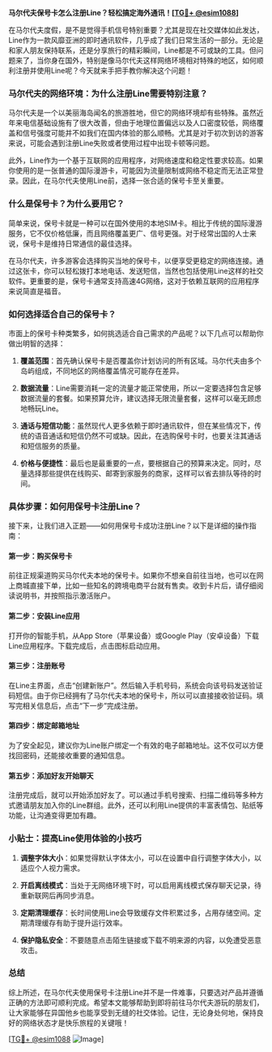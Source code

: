 **马尔代夫保号卡怎么注册Line？轻松搞定海外通讯！[[TG💪+ @esim1088](https://t.me/s/esim1088)]**

在马尔代夫度假，是不是觉得手机信号特别重要？尤其是现在社交媒体如此发达，Line作为一款风靡亚洲的即时通讯软件，几乎成了我们日常生活的一部分。无论是和家人朋友保持联系，还是分享旅行的精彩瞬间，Line都是不可或缺的工具。但问题来了，当你身在国外，特别是像马尔代夫这样网络环境相对特殊的地区，如何顺利注册并使用Line呢？今天就来手把手教你解决这个问题！

### 马尔代夫的网络环境：为什么注册Line需要特别注意？

马尔代夫是一个以美丽海岛闻名的旅游胜地，但它的网络环境却有些特殊。虽然近年来电信基础设施有了很大改善，但由于地理位置偏远以及人口密度较低，网络覆盖和信号强度可能并不如我们在国内体验的那么顺畅。尤其是对于初次到访的游客来说，可能会遇到注册Line失败或者使用过程中出现卡顿等问题。

此外，Line作为一个基于互联网的应用程序，对网络速度和稳定性要求较高。如果你使用的是一张普通的国际漫游卡，可能因为流量限制或网络不稳定而无法正常登录。因此，在马尔代夫使用Line前，选择一张合适的保号卡至关重要。

### 什么是保号卡？为什么要用它？

简单来说，保号卡就是一种可以在国外使用的本地SIM卡。相比于传统的国际漫游服务，它不仅价格低廉，而且网络覆盖更广、信号更强。对于经常出国的人士来说，保号卡是维持日常通信的最佳选择。

在马尔代夫，许多游客会选择购买当地的保号卡，以便享受更稳定的网络连接。通过这张卡，你可以轻松拨打本地电话、发送短信，当然也包括使用Line这样的社交软件。更重要的是，保号卡通常支持高速4G网络，这对于依赖互联网的应用程序来说简直是福音。

### 如何选择适合自己的保号卡？

市面上的保号卡种类繁多，如何挑选适合自己需求的产品呢？以下几点可以帮助你做出明智的选择：

1. **覆盖范围**：首先确认保号卡是否覆盖你计划访问的所有区域。马尔代夫由多个岛屿组成，不同地区的网络覆盖情况可能存在差异。
   
2. **数据流量**：Line需要消耗一定的流量才能正常使用，所以一定要选择包含足够数据流量的套餐。如果预算允许，建议选择无限流量套餐，这样可以毫无顾虑地畅玩Line。

3. **通话与短信功能**：虽然现代人更多依赖于即时通讯软件，但在某些情况下，传统的语音通话和短信仍然不可或缺。因此，在选购保号卡时，也要关注其通话和短信服务的质量。

4. **价格与便捷性**：最后也是最重要的一点，要根据自己的预算来决定。同时，尽量选择那些提供在线购买、邮寄到家服务的商家，这样可以省去排队等待的时间。

### 具体步骤：如何用保号卡注册Line？

接下来，让我们进入正题——如何用保号卡成功注册Line？以下是详细的操作指南：

#### 第一步：购买保号卡
前往正规渠道购买马尔代夫本地的保号卡。如果你不想亲自前往当地，也可以在网上商城直接下单，比如一些知名的跨境电商平台就有售卖。收到卡片后，请仔细阅读说明书，并按照指示激活账户。

#### 第二步：安装Line应用
打开你的智能手机，从App Store（苹果设备）或Google Play（安卓设备）下载Line应用程序。下载完成后，点击图标启动应用。

#### 第三步：注册账号
在Line主界面，点击“创建新账户”。然后输入手机号码，系统会向该号码发送验证码短信。由于你已经拥有了马尔代夫本地的保号卡，所以可以直接接收验证码。填写完相关信息后，点击“下一步”完成注册。

#### 第四步：绑定邮箱地址
为了安全起见，建议你为Line账户绑定一个有效的电子邮箱地址。这不仅可以方便找回密码，还能接收重要的通知信息。

#### 第五步：添加好友开始聊天
注册完成后，就可以开始添加好友了。可以通过手机号搜索、扫描二维码等多种方式邀请朋友加入你的Line群组。此外，还可以利用Line提供的丰富表情包、贴纸等功能，让沟通变得更加有趣。

### 小贴士：提高Line使用体验的小技巧

1. **调整字体大小**：如果觉得默认字体太小，可以在设置中自行调整字体大小，以适应个人视力需求。
   
2. **开启离线模式**：当处于无网络环境下时，可以启用离线模式保存聊天记录，待重新联网后再同步消息。

3. **定期清理缓存**：长时间使用Line会导致缓存文件积累过多，占用存储空间。定期清理缓存有助于提升运行效率。

4. **保护隐私安全**：不要随意点击陌生链接或下载不明来源的内容，以免遭受恶意攻击。

### 总结

综上所述，在马尔代夫使用保号卡注册Line并不是一件难事，只要选对产品并遵循正确的方法即可顺利完成。希望本文能够帮助到即将前往马尔代夫游玩的朋友们，让大家能够在异国他乡也能享受到无缝的社交体验。记住，无论身处何地，保持良好的网络状态才是快乐旅程的关键哦！

[[TG💪+ @esim1088](https://t.me/s/esim1088) ![Image](https://i.postimg.cc/4NQfJmqS/Snipaste-2025-05-13-00-14-12.png)]